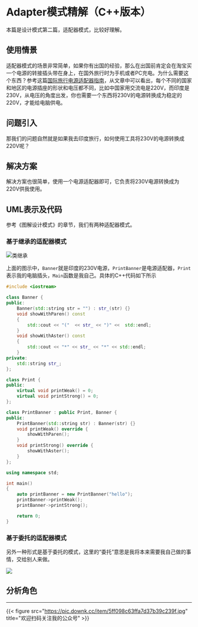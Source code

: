 # Adapter模式精解（C++版本）

本篇是设计模式第二篇，适配器模式，比较好理解。
<!--more-->

## 使用情景
适配器模式的场景非常简单，如果你有出国的经验，那么在出国前肯定会在淘宝买一个电源的转接插头带在身上，在国外旅行时为手机或者PC充电。为什么需要这个东西？参考这篇[国际旅行电源适配器指南](https://www.skyscanner.net/news/international-travel-plug-adapter-guide)，从文章中可以看出，每个不同的国家和地区的电源插座的形状和电压都不同，比如中国家用交流电是220V，而印度是230V，从电压的角度出发，你也需要一个东西将230V的电源转换成为稳定的220V，才能给电脑供电。

## 问题引入
那我们的问题自然就是如果我去印度旅行，如何使用工具将230V的电源转换成220V呢？
## 解决方案
解决方案也很简单，使用一个电源适配器即可，它负责将230V电源转换成为220V供我使用。
## UML表示及代码
参考《图解设计模式》的章节，我们有两种适配器模式。
### 基于继承的适配器模式

![类继承](https://pic.imgdb.cn/item/608ac9f7d1a9ae528ff52c22.png)

上面的图示中，`Banner`就是印度的230V电源，`PrintBanner`是电源适配器，`Print`表示我的电脑插头，`Main`函数是我自己。具体的C++代码如下所示
```cpp
#include <iostream>

class Banner {
public:
	Banner(std::string str = "") : str_(str) {}
	void showWithParen() const
	{
		std::cout << "("  << str_ << ")" <<  std::endl;
	}
	void showWithAster() const
	{
		std::cout << "*" << str_ << "*" << std::endl;
	}
private:
	std::string str_;
};

class Print {
public:
	virtual void printWeak() = 0;
	virtual void printStrong() = 0;
};

class PrintBanner : public Print, Banner {
public:
	PrintBanner(std::string str) : Banner(str) {}
	void printWeak() override {
		showWithParen();
	}
	void printStrong() override {
		showWithAster();
	}
};

using namespace std;

int main()
{
	auto printBanner = new PrintBanner("hello");
	printBanner->printWeak();
	printBanner->printStrong();

	return 0;
}
```

### 基于委托的适配器模式
另外一种形式是基于委托的模式，这里的“委托”意思是我将本来需要我自己做的事情，交给别人来做。

![](https://pic.imgdb.cn/item/608ace89d1a9ae528f402db1.png)

## 分析角色

---

{{< figure src="https://pic.downk.cc/item/5ff098c63ffa7d37b39c239f.jpg" title="欢迎扫码关注我的公众号" >}}
